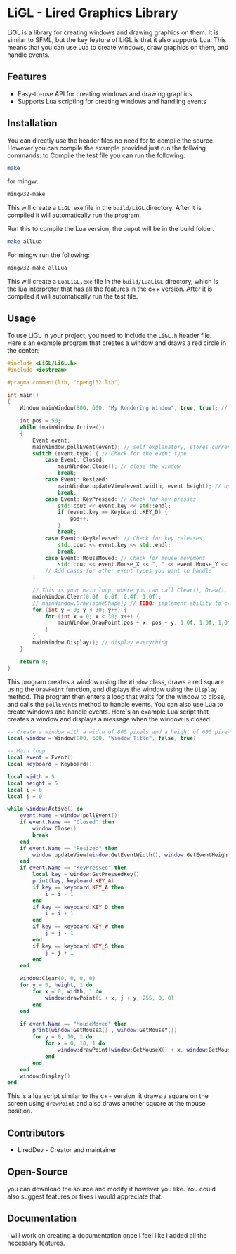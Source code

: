  # LiGL - Lired Graphics Library
 LiGL is a library for creating windows and drawing graphics on them. It is similar to SFML, but the key feature of LiGL is that it also supports Lua. This means that you can use Lua to create windows, draw graphics on them, and handle events.
 ## Features
 - Easy-to-use API for creating windows and drawing graphics
- Supports Lua scripting for creating windows and handling events
 ## Installation
 You can directly use the header files no need for to compile the source. However you can compile the example provided just run the follwing commands:
to Compile the test file you can run the following:
```bash
make
```
for mingw:
```bash
mingw32-make
```
This will create a  `LiGL.exe` file in the  `build/LiGL`  directory. After it is compiled it will automatically run the program.

Run this to compile the Lua version, the ouput will be in the build folder.
```bash
make allLua
```
For mingw run the following:
```bash
mingw32-make allLua
```
This will create a  `LuaLiGL.exe` file in the  `build/LuaLiGL`  directory, which is the lua interpreter that has all the features in the c++ version. After it is compiled it will automatically run the test file.

 ## Usage
 To use LiGL in your project, you need to include the  `LiGL.h`  header file. Here's an example program that creates a window and draws a red circle in the center:
```cpp
#include <LiGL/LiGL.h>
#include <iostream>

#pragma comment(lib, "opengl32.lib")

int main()
{
    Window mainWindow(800, 600, "My Rendering Window", true, true); // create a window with a width and height of 800x600 and a title. the bool values are for enabling console and active window border

    int pos = 50;
    while (mainWindow.Active())
    {
        Event event;
        mainWindow.pollEvent(event); // self explanatory, stores current happening events in the event class
        switch (event.type) { // Check for the event type
            case Event::Closed:
                mainWindow.Close(); // close the window
                break;
            case Event::Resized:
                mainWindow.updateView(event.width, event.height); // update the view whenever the window is resized
                break;
            case Event::KeyPressed: // Check for key presses
                std::cout << event.key << std::endl;
                if (event.key == Keyboard::KEY_D) {
                    pos++;
                }
                break;
            case Event::KeyReleased: // Check for key releases
                std::cout << event.key << std::endl;
                break;
            case Event::MouseMoved: // Check for mouse movement
                std::cout << event.Mouse_X << ", " << event.Mouse_Y << "\n";
            // Add cases for other event types you want to handle
        }

        // This is your main loop, where you can call Clear(), Draw(), and Display() functions
        mainWindow.Clear(0.0f, 0.0f, 0.4f, 1.0f);
        // mainWindow.Draw(someShape); // TODO: implement ability to create shapes and draw them
        for (int y = 0; y < 30; y++) {
            for (int x = 0; x < 30; x++) {
                mainWindow.DrawPoint(pos + x, pos + y, 1.0f, 1.0f, 1.0f); // draw a point on the screen
            }
        }
        mainWindow.Display(); // display everything
    }

    return 0;
}
```
This program creates a window using the  `Window`  class, draws a red square using the  `DrawPoint`  function, and displays the window using the  `Display`  method. The program then enters a loop that waits for the window to close, and calls the  `pollEvents`  method to handle events.
 You can also use Lua to create windows and handle events. Here's an example Lua script that creates a window and displays a message when the window is closed:
```lua
-- Create a window with a width of 800 pixels and a height of 600 pixels
local window = Window(800, 600, "Window Title", false, true)

-- Main loop
local event = Event()
local keyboard = Keyboard()

local width = 5
local height = 5
local i = 0
local j = 0

while window:Active() do
    event.Name = window:pollEvent()
    if event.Name == "Closed" then
        window:Close()
        break
    end
    if event.Name == "Resized" then
        window:updateView(window:GetEventWidth(), window:GetEventHeight())
    end
    if event.Name == "KeyPressed" then
        local key = window:GetPressedKey()
        print(key, keyboard.KEY_A)
        if key == keyboard.KEY_A then
            i = i - 1 
        end
        if key == keyboard.KEY_D then
            i = i + 1 
        end
        if key == keyboard.KEY_W then
            j = j - 1 
        end
        if key == keyboard.KEY_S then
            j = j + 1 
        end
    end

    window:Clear(0, 0, 0, 0)
    for y = 0, height, 1 do
        for x = 0, width, 1 do
            window:drawPoint(i + x, j + y, 255, 0, 0)
        end
    end

    if event.Name == "MouseMoved" then
        print(window:GetMouseX() , window:GetMouseY())
        for y = 0, 10, 1 do
            for x = 0, 10, 1 do
                window:drawPoint(window:GetMouseX() + x, window:GetMouseY() + y, 255, 255, 255)
            end
        end
    end
    window:Display()
end
```
This is a lua script similar to the c++ version, it draws a square on the screen using `drawPoint` and also draws another square at the mouse position.
 ## Contributors
 - LiredDev - Creator and maintainer
 ## Open-Source
  you can download the source and modify it however you like. You could also suggest features or fixes i would appreciate that.
 ## Documentation
  i will work on creating a documentation once i feel like i added all the necessary features.
